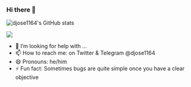 ### Hi there 👋
![djose1164's GitHub stats](https://github-readme-stats.vercel.app/api?username=djose1164&count_private=true&show_icon=true&theme=onedark)

![](https://komarev.com/ghpvc/?username=djose1164&color=blue)


- 🤔 I’m looking for help with ...
- 📫 How to reach me: on Twitter & Telegram @djose1164
- 😄 Pronouns: he/him
- ⚡ Fun fact: Sometimes bugs are quite simple once you have a clear objective
